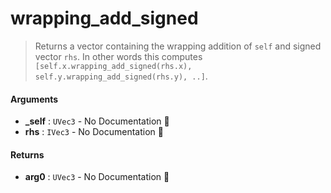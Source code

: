 # wrapping\_add\_signed

>  Returns a vector containing the wrapping addition of `self` and signed vector `rhs`.
>  In other words this computes `[self.x.wrapping_add_signed(rhs.x), self.y.wrapping_add_signed(rhs.y), ..]`.

#### Arguments

- **\_self** : `UVec3` \- No Documentation 🚧
- **rhs** : `IVec3` \- No Documentation 🚧

#### Returns

- **arg0** : `UVec3` \- No Documentation 🚧